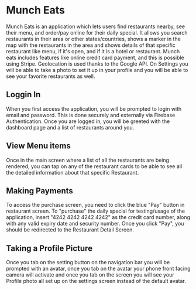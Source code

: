 # Munch Eats
Munch Eats is an application which lets users find restaurants nearby, see their menu, and order/pay online for their daily special.
It allows you search restaurants in their area or other states/countries, shows a marker in the map with the restaurants in the area and shows details
of that specific restaurant like menu, if it's open, and if it is a hotel or restaurant.
Munch eats includes features like online credit card payment, and this is possible using Stripe.
Geolocation is used thanks to the Google API.
On Settings you will be able to take a photo to set it up in your profile and you will be able to see your favorite restaurants as well.

## Loggin In
When you first access the application, you will be prompted to login with email and password. This is done securely and externally via Firebase Authentication. Once you are logged in, you will be greeted with the dashboard page and 
a list of restaurants around you.

## View Menu items
Once in the main screen where a list of all the restaurants are being rendered, you can tap on any of the restaurant cards to be able to see all the detailed information about that specific Restaurant. 

## Making Payments
To access the purchase screen, you need to click the blue "Pay" button in restaurant screen. To "purchase" the daily special for testing/usage of the application, insert "4242 4242 4242 4242" as the credit card number, along with any valid expiry date and security number. Once you click "Pay", you should be redirected to the Restaurant Detail Screen.

## Taking a Profile Picture
Once you tab on the setting button on the navigation bar you will be prompted with an avatar, once you tab on the avatar your phone front facing camera will activate and once you tab on the screen you will see your Profile photo all set up on the settings screen instead of the default avatar.

